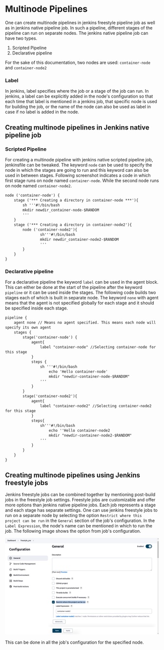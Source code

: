 # Multinode Pipelines

One can create multinode pipelines in jenkins freestyle pipeline job as well as in jenkins native pipeline job. In such a pipeline, different stages of the pipeline can run on separate nodes. The jenkins native pipeline job can have two types.  

1. Scripted Pipeline
2. Declarative pipeline

For the sake of this documentation, two nodes are used: `container-node` and `container-node2`

### Label

In jenkins, label specifies where the job or a stage of the job can run. In jenkins, a label can be explicitly added in the node's configuration so that each time that label is mentioned in a jenkins job, that specific node is used for building the job, or the name of the node can also be used as label in case if no label is added in the node.

## Creating multinode pipelines in Jenkins native pipeline job  

### Scripted Pipeline  

For creating a multinode pipeline with jenkins native scripted pipeline job, jenkinsfile can be tweaked. The keyword `node` can be used to specify the node in which the stages are going to run and this keyword can also be used in between stages. Following screenshot indicates a code in which first stage runs on node named `container-node`. While the second node runs on node named `container-node2`.  

```shell
node ('container-node') {
    stage ('*** Creating a directory in container-node ***'){
        sh '''#!/bin/bash
        mkdir newdir_container-node-$RANDOM
        '''
    }
    stage ('*** Creating a directory in container-node2'){
        node ('container-node2'){
                sh'''#!/bin/bash
                mkdir newdir_container-node2-$RANDOM
                '''
        }
    }
}
```

### Declarative pipeline

For a declarative pipeline the keyword `label` can be used in the agent block. This can either be done at the start of the pipeline after the keyword `pipeline` or it can be used inside the stages. The following code builds two stages each of which is built in separate node. The keyword `none` with agent means that the agent is not specified globally for each stage and it should be specified inside each stage.

```shell
pipeline {
    agent none // Means no agent specified. This means each node will specify its own agent
    stages {
        stage('container-node') {
            agent{
                label "container-node" //Selecting container-node for this stage
            }
            steps {
                sh '''#!/bin/bash
                    echo 'Hello container-node'
                    mkdir "newdir-container-node-$RANDOM"
                '''
            }
        }
        stage('container-node2'){
            agent{
                label "container-node2" //Selecting container-node2 for this stage
            }
            steps{
                sh'''#!/bin/bash
                    echo ''Hello container-node2
                    mkdir "newdir-container-node2-$RANDOM"
                '''
            }
        }
    }
}
```  

## Creating multinode pipelines using Jenkins freestyle jobs

Jenkins freestyle jobs can be combined together by mentioning post-build jobs in the freestyle job settings. Freestyle jobs are customizable and offer more options than jenkins native pipeline jobs. Each job represents a stage and each stage has separate settings. One can use jenkins freestyle jobs to run on a separate node by selecting the option `Restrict where this project can be run` in the `General` section of the job's configuration. In the `Label Expression`, the node's name can be mentioned in which to run the job. The following image shows the option from job's configuration.  
  
![image1](<../doc_images/191689660-ae7c2511-6f0b-48ff-97c7-f6962b9686f4.png>)  
  
This can be done in all the job's configuration for the specified node.  
  